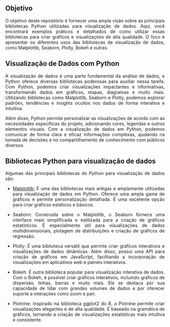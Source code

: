 ## Objetivo
<div align='justify'>

O objetivo deste repositório é fornecer uma ampla visão sobre as principais bibliotecas Python utilizadas para visualização de dados. Aqui, você encontrará exemplos práticos e detalhados de como utilizar essas bibliotecas para criar gráficos e visualizações de alta qualidade. O foco é apresentar os diferentes usos das bibliotecas de visualização de dados, como Matplotlib, Seaborn, Plotly, Bokeh e outras. 


## Visualização de Dados com Python

A visualização de dados é uma parte fundamental da análise de dados, e Python oferece diversas bibliotecas poderosas para auxiliar nessa tarefa. Com Python, podemos criar visualizações impactantes e informativas, transformando dados em gráficos, mapas, diagramas e muito mais. Utilizando bibliotecas como Matplotlib, Seaborn e Plotly, podemos explorar padrões, tendências e insights ocultos nos dados de forma interativa e intuitiva. 
  
Além disso, Python permite personalizar as visualizações de acordo com as necessidades específicas do projeto, adicionando cores, legendas e outros elementos visuais. Com a visualização de dados em Python, podemos comunicar de forma clara e eficaz informações complexas, ajudando na tomada de decisões e no compartilhamento de conhecimento com públicos diversos.
  
## Bibliotecas Python para visualização de dados
  
Algumas das principais bibliotecas do Python para visualização de dados são:

  - [Matplotlib:](https://github.com/EmersonLima1/Projeto06/blob/main/Visualiza%C3%A7%C3%A3o_de_Dados_Matplotlib.ipynb) É uma das bibliotecas mais antigas e amplamente utilizadas para visualização de dados em Python. Oferece uma ampla gama de gráficos e permite personalização detalhada. É uma excelente opção para criar gráficos estáticos e básicos.

  - Seaborn: Construída sobre o Matplotlib, o Seaborn fornece uma interface mais simplificada e estilizada para a criação de gráficos estatísticos. É especialmente útil para visualizações de dados multidimensionais, plotagem de distribuições e criação de gráficos de regressão.

  - Plotly: É uma biblioteca versátil que permite criar gráficos interativos e visualizações de dados dinâmicas. Além disso, possui uma API para criação de gráficos em JavaScript, facilitando a incorporação de visualizações em aplicativos web e painéis interativos.

  - Bokeh: É outra biblioteca popular para visualização interativa de dados. Com o Bokeh, é possível criar gráficos interativos, incluindo gráficos de dispersão, linhas, barras e muito mais. Ele se destaca por sua capacidade de lidar com grandes volumes de dados e por oferecer suporte a interações como zoom e pan.

  - Plotnine: Inspirado na biblioteca ggplot2 do R, o Plotnine permite criar visualizações elegantes e de alta qualidade. É baseado na gramática de gráficos, tornando a criação de visualizações estatísticas mais intuitiva e consistente.
